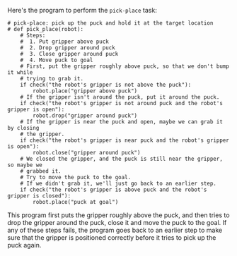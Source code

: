 Here's the program to perform the `pick-place` task:

```
# pick-place: pick up the puck and hold it at the target location
# def pick_place(robot):
    # Steps:
    #  1. Put gripper above puck
    #  2. Drop gripper around puck
    #  3. Close gripper around puck
    #  4. Move puck to goal
    # First, put the gripper roughly above puck, so that we don't bump it while
    # trying to grab it.
    if check("the robot's gripper is not above the puck"):
        robot.place("gripper above puck")
    # If the gripper isn't around the puck, put it around the puck.
    if check("the robot's gripper is not around puck and the robot's gripper is open"):
        robot.drop("gripper around puck")
    # If the gripper is near the puck and open, maybe we can grab it by closing
    # the gripper.
    if check("the robot's gripper is near puck and the robot's gripper is open"):
        robot.close("gripper around puck")
    # We closed the gripper, and the puck is still near the gripper, so maybe we
    # grabbed it.
    # Try to move the puck to the goal.
    # If we didn't grab it, we'll just go back to an earlier step.
    if check("the robot's gripper is above puck and the robot's gripper is closed"):
        robot.place("puck at goal")
```

This program first puts the gripper roughly above the puck, and then tries to drop the gripper around the puck, close it and move the puck to the goal. If any of these steps fails, the program goes back to an earlier step to make sure that the gripper is positioned correctly before it tries to pick up the puck again.